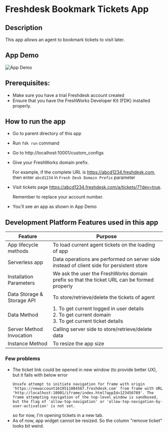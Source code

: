 # Freshdesk Bookmark Tickets App

## Description 
This app allows an agent to bookmark tickets to visit later.

## App Demo 

![App Demo](demo.gif)

## Prerequisites:
* Make sure you have a trial Freshdesk account created
* Ensure that you have the FreshWorks Developer Kit (FDK) installed properly.

## How to run the app 
* Go to parent directory of this app 
* Run `fdk run` command 
* Go to http://localhost:10001/custom_configs 
* Give your FreshWorks domain prefix. 
  
  For example, if the complete URL is 
  https://abcd1234.freshdesk.com, then enter `abcd1234` in `Fresh Desk Domain Prefix` parameter
* Visit tickets page https://abcd1234.freshdesk.com/a/tickets/7?dev=true.
  
  Remember to replace your account number. 
* You'll see an app as shown in App Demo 

## Development Platform Features used in this app

| Feature | Purpose | 
| --- | --- | 
| App lifecycle methods | To load current agent tickets on the loading of app | 
| Serverless app | Data operations are performed on server side instead of client side for persistent store |
| Installation Parameters | We ask the user the FreshWorks domain prefix so that the ticket URL can be formed properly | 
| Data Storage & Storage API | To store/retrieve/delete the tickets of agent |
| Data Method | 1. To get current logged in user details <br/>2.  To get current domain <br/> 3. To get current ticket details | 
| Server Method Invocation | Calling server side to store/retrieve/delete data |
| Instance Method | To resize the app size |


### Few problems
* The ticket link could be opened in new window (to provide better UX), but it fails with below error
    ```
    Unsafe attempt to initiate navigation for frame with origin 'https://newaccount1619511084587.freshdesk.com' from frame with URL 'http://localhost:10001/iframe/index.html?appId=123456789'. The frame attempting navigation of the top-level window is sandboxed, but the flag of 'allow-top-navigation' or 'allow-top-navigation-by-user-activation' is not set.
    ```
  so for now, I'm opening tickets in a new tab.
* As of now, app widget cannot be resized. So the column "remove ticket" looks bit weird.  

